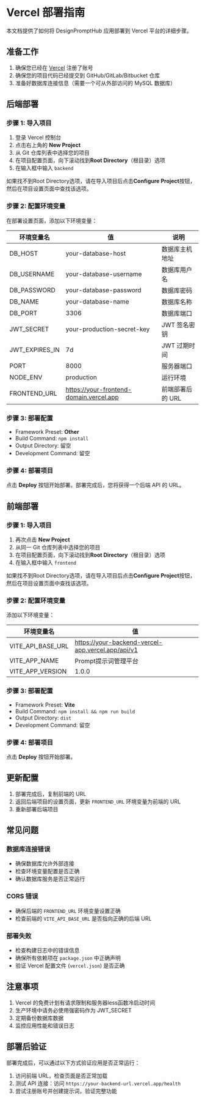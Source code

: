 # Vercel 部署指南

本文档提供了如何将 DesignPromptHub 应用部署到 Vercel 平台的详细步骤。

## 准备工作

1. 确保您已经在 [Vercel](https://vercel.com) 注册了账号
2. 确保您的项目代码已经提交到 GitHub/GitLab/Bitbucket 仓库
3. 准备好数据库连接信息（需要一个可从外部访问的 MySQL 数据库）

## 后端部署

### 步骤 1: 导入项目

1. 登录 Vercel 控制台
2. 点击右上角的 **New Project**
3. 从 Git 仓库列表中选择您的项目
4. 在项目配置页面，向下滚动找到**Root Directory**（根目录）选项
5. 在输入框中输入 `backend`

如果找不到Root Directory选项，请在导入项目后点击**Configure Project**按钮，然后在项目设置页面中查找该选项。

### 步骤 2: 配置环境变量

在部署设置页面，添加以下环境变量：

| 环境变量名 | 值 | 说明 |
|---------|-----|------|
| DB_HOST | your-database-host | 数据库主机地址 |
| DB_USERNAME | your-database-username | 数据库用户名 |
| DB_PASSWORD | your-database-password | 数据库密码 |
| DB_NAME | your-database-name | 数据库名称 |
| DB_PORT | 3306 | 数据库端口 |
| JWT_SECRET | your-production-secret-key | JWT 签名密钥 |
| JWT_EXPIRES_IN | 7d | JWT 过期时间 |
| PORT | 8000 | 服务器端口 |
| NODE_ENV | production | 运行环境 |
| FRONTEND_URL | https://your-frontend-domain.vercel.app | 前端部署后的 URL |

### 步骤 3: 部署配置

- Framework Preset: **Other**
- Build Command: `npm install`
- Output Directory: 留空
- Development Command: 留空

### 步骤 4: 部署项目

点击 **Deploy** 按钮开始部署。部署完成后，您将获得一个后端 API 的 URL。

## 前端部署

### 步骤 1: 导入项目

1. 再次点击 **New Project**
2. 从同一 Git 仓库列表中选择您的项目
3. 在项目配置页面，向下滚动找到**Root Directory**（根目录）选项
4. 在输入框中输入 `frontend`

如果找不到Root Directory选项，请在导入项目后点击**Configure Project**按钮，然后在项目设置页面中查找该选项。

### 步骤 2: 配置环境变量

添加以下环境变量：

| 环境变量名 | 值 |
|---------|-----|
| VITE_API_BASE_URL | https://your-backend-vercel-app.vercel.app/api/v1 |
| VITE_APP_NAME | Prompt提示词管理平台 |
| VITE_APP_VERSION | 1.0.0 |

### 步骤 3: 部署配置

- Framework Preset: **Vite**
- Build Command: `npm install && npm run build`
- Output Directory: `dist`
- Development Command: 留空

### 步骤 4: 部署项目

点击 **Deploy** 按钮开始部署。

## 更新配置

1. 部署完成后，复制前端的 URL
2. 返回后端项目的设置页面，更新 `FRONTEND_URL` 环境变量为前端的 URL
3. 重新部署后端项目

## 常见问题

### 数据库连接错误

- 确保数据库允许外部连接
- 检查环境变量配置是否正确
- 确认数据库服务是否正常运行

### CORS 错误

- 确保后端的 `FRONTEND_URL` 环境变量设置正确
- 检查前端的 `VITE_API_BASE_URL` 是否指向正确的后端 URL

### 部署失败

- 检查构建日志中的错误信息
- 确保所有依赖项在 `package.json` 中正确声明
- 验证 Vercel 配置文件 (`vercel.json`) 是否正确

## 注意事项

1. Vercel 的免费计划有请求限制和服务器less函数冷启动时间
2. 生产环境中请务必使用强密码作为 JWT_SECRET
3. 定期备份数据库数据
4. 监控应用性能和错误日志

## 部署后验证

部署完成后，可以通过以下方式验证应用是否正常运行：

1. 访问前端 URL，检查页面是否正常加载
2. 测试 API 连接：访问 `https://your-backend-url.vercel.app/health`
3. 尝试注册账号并创建提示词，验证完整功能